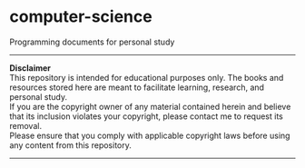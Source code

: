 # computer-science
Programming documents for personal study

---

**Disclaimer**  
This repository is intended for educational purposes only. The books and resources stored here are meant to facilitate learning, research, and personal study.  
If you are the copyright owner of any material contained herein and believe that its inclusion violates your copyright, please contact me to request its removal.  
Please ensure that you comply with applicable copyright laws before using any content from this repository.  

---

